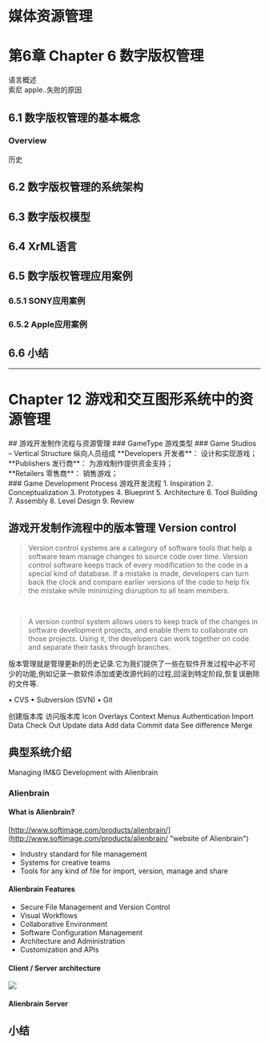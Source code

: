 # 媒体资源管理

# 第6章 Chapter 6 数字版权管理
语言概述<br>
索尼 apple..失败的原因

## 6.1 数字版权管理的基本概念
### Overview
历史 
## 6.2 数字版权管理的系统架构
## 6.3 数字版权模型
## 6.4 XrML语言
## 6.5 数字版权管理应用案例
### 6.5.1 SONY应用案例
### 6.5.2 Apple应用案例
## 6.6 小结

---
<h1> Chapter 12 游戏和交互图形系统中的资源管理 </h1>
## 游戏开发制作流程与资源管理
### GameType 游戏类型
### Game Studios – Vertical Structure 纵向人员组成
**Developers 开发者**： 设计和实现游戏；<br>
**Publishers 发行商**： 为游戏制作提供资金支持；<br>
**Retailers 零售商**： 销售游戏；<br>
### Game Development Process 游戏开发流程
1. Inspiration
2. Conceptualization
3. Prototypes
4. Blueprint
5. Architecture
6. Tool Building
7. Assembly
8. Level Design
9. Review


## 游戏开发制作流程中的版本管理 Version control

> Version control systems are a category of software tools that help a software team manage changes to source code over time. Version control software keeps track of every modification to the code in a special kind of database. If a mistake is made, developers can turn back the clock and compare earlier versions of the code to help fix the mistake while minimizing disruption to all team members.
<br>

> A version control system allows users to keep track of the changes in software development projects, and enable them to collaborate on those projects. Using it, the developers can work together on code and separate their tasks through branches.

版本管理就是管理更新的历史记录.它为我们提供了一些在软件开发过程中必不可少的功能,例如记录一款软件添加或更改源代码的过程,回滚到特定阶段,恢复误删除的文件等.

• CVS
• Subversion (SVN)
• Git

创建版本库
访问版本库
Icon Overlays
Context Menus
Authentication
Import Data
Check Out
Update data
Add data
Commit data
See difference
Merge


## 典型系统介绍
Managing IM&G Development with Alienbrain
### Alienbrain
#### What is Alienbrain?
[http://www.softimage.com/products/alienbrain/](http://www.softimage.com/products/alienbrain/ "website of Alienbrain")

- Industry standard for file management
- Systems for creative teams
- Tools for any kind of file for import, version, manage and share

#### Alienbrain Features
- Secure File Management and Version Control
- Visual Workflows
- Collaborative Environment
- Software Configuration Management
- Architecture and Administration
- Customization and APIs

#### Client / Server architecture

![](https://i.imgur.com/9QQuiMF.png)

#### Alienbrain Server



## 小结